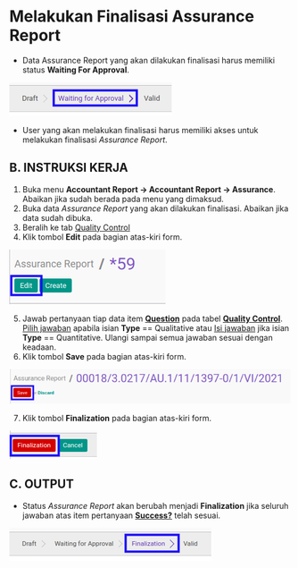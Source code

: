 # Melakukan Finalisasi Assurance Report

* Data Assurance Report yang akan dilakukan finalisasi harus memiliki status **Waiting For Approval**.

![](../../img/assurance-report/status-waiting-for-approval.png)

* User yang akan melakukan finalisasi harus memiliki akses untuk melakukan finalisasi *Assurance Report*.

## B. INSTRUKSI KERJA

1. Buka menu **Accountant Report -> Accountant Report -> Assurance**. Abaikan jika sudah berada pada menu yang dimaksud.
2. Buka data *Assurance Report* yang akan dilakukan finalisasi. Abaikan jika data sudah dibuka.
3. Beralih ke tab [Quality Control](./penjelasan.md#tab-quality-control)
4. Klik tombol **Edit** pada bagian atas-kiri form.

![](../../img/assurance-report/tombol-edit-finalization.png)

5. Jawab pertanyaan tiap data item **[Question](./penjelasan.md#field-question)** pada tabel **[Quality Control](./penjelasan.md#tab-quality-control)**. <a name="l5">[Pilih jawaban](./memilih-jawaban-qualitative.md) apabila isian **Type** == Qualitative atau <a name="l5">[Isi jawaban](./mengisi-jawaban-quantitative.md) jika isian **Type** == Quantitative. Ulangi sampai semua jawaban sesuai dengan keadaan.
6. Klik tombol **Save** pada bagian atas-kiri form.

![](../../img/assurance-report/tombol-simpan-finalization.png)

7. Klik tombol **Finalization** pada bagian atas-kiri form.

![](../../img/assurance-report/tombol-finalization.png)

## C. OUTPUT

* Status *Assurance Report* akan berubah menjadi **Finalization** jika seluruh jawaban atas item pertanyaan **[Success?](./penjelasan.md#field-question)** telah sesuai.

![](../../img/assurance-report/status-finalization.png)
